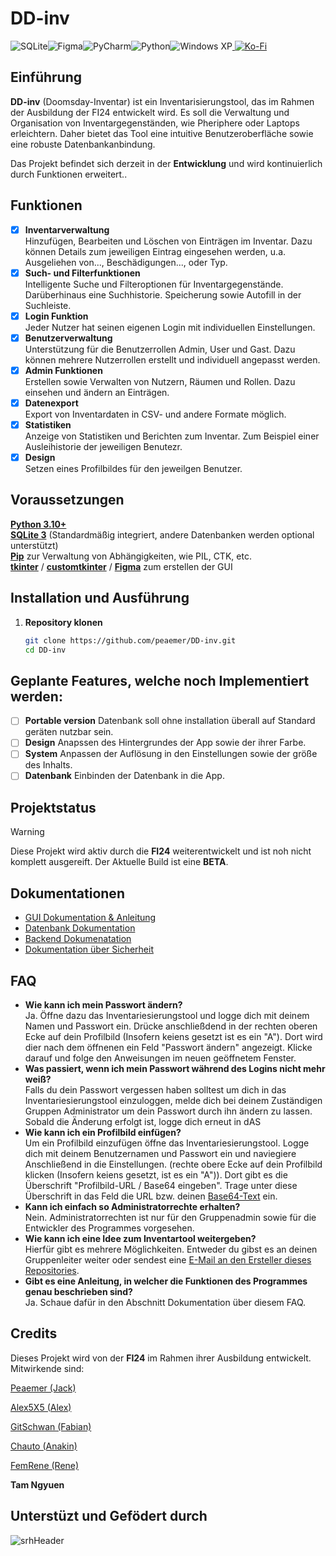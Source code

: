 # DD-inv

![SQLite](https://img.shields.io/badge/sqlite-%2307405e.svg?style=for-the-badge&logo=sqlite&logoColor=white)![Figma](https://img.shields.io/badge/figma-%23F24E1E.svg?style=for-the-badge&logo=figma&logoColor=white)![PyCharm](https://img.shields.io/badge/pycharm-143?style=for-the-badge&logo=pycharm&logoColor=black&color=black&labelColor=green)![Python](https://img.shields.io/badge/python-3670A0?style=for-the-badge&logo=python&logoColor=ffdd54)![Windows XP](https://img.shields.io/badge/Windows%20xp-003399?style=for-the-badge&logo=windowsxp&logoColor=white)<a href="https://ko-fi.com/dd_inv" target="_blank">
  <img src="https://img.shields.io/badge/Ko--fi-F16061?style=for-the-badge&logo=ko-fi&logoColor=white" alt="Ko-Fi"></a>

## Einführung

**DD-inv** (Doomsday-Inventar) ist ein Inventarisierungstool, das im Rahmen der Ausbildung der FI24 entwickelt wird. Es soll die Verwaltung und Organisation von Inventargegenständen, wie Pheriphere oder Laptops erleichtern. Daher bietet das Tool eine intuitive Benutzeroberfläche sowie eine robuste Datenbankanbindung.

Das Projekt befindet sich derzeit in der **Entwicklung** und wird kontinuierlich durch Funktionen erweitert.. 

## Funktionen

- [x] **Inventarverwaltung**<br/> Hinzufügen, Bearbeiten und Löschen von Einträgen im Inventar. Dazu können Details zum jeweiligen Eintrag eingesehen werden, u.a. Ausgeliehen von..., Beschädigungen..., oder Typ.
- [x] **Such- und Filterfunktionen**<br/> Intelligente Suche und Filteroptionen für Inventargegenstände. Darüberhinaus eine Suchhistorie. Speicherung sowie Autofill in der Suchleiste.
- [x] **Login Funktion**<br/> Jeder Nutzer hat seinen eigenen Login mit individuellen Einstellungen. 
- [x] **Benutzerverwaltung**<br/> Unterstützung für die Benutzerrollen Admin, User und Gast. Dazu können mehrere Nutzerrollen erstellt und individuell angepasst werden. 
- [x] **Admin Funktionen**<br/> Erstellen sowie Verwalten von Nutzern, Räumen und Rollen. Dazu einsehen und ändern an Einträgen.
- [x] **Datenexport**<br/> Export von Inventardaten in CSV- und andere Formate möglich.
- [x] **Statistiken**<br/> Anzeige von Statistiken und Berichten zum Inventar. Zum Beispiel einer Ausleihistorie der jeweiligen Benutezr.
- [x] **Design**<br/> Setzen eines Profilbildes für den jeweilgen Benutzer. 

## Voraussetzungen

[**Python 3.10+**](https://www.python.org/downloads/windows/)<br/>
[**SQLite 3**](https://www.sqlite.org/) (Standardmäßig integriert, andere Datenbanken werden optional unterstützt)<br/>
[**Pip**](https://pypi.org/project/pip/) zur Verwaltung von Abhängigkeiten, wie PIL, CTK, etc.<br/>
[**tkinter**](https://docs.python.org/3/library/tkinter.html) / [**customtkinter**](https://customtkinter.tomschimansky.com/) / [**Figma**](https://www.figma.com/) zum erstellen der GUI

## Installation und Ausführung

1. **Repository klonen**
   ```bash
   git clone https://github.com/peaemer/DD-inv.git
   cd DD-inv
   `````````
   
## Geplante Features, welche noch Implementiert werden:

- [ ] **Portable version** Datenbank soll ohne installation überall auf Standard geräten nutzbar sein.<br/>
- [ ] **Design** Anapssen des Hintergrundes der App sowie der ihrer Farbe.<br/>
- [ ] **System** Anpassen der Auflösung in den Einstellungen sowie der größe des Inhalts.<br/> 
- [ ] **Datenbank** Einbinden der Datenbank in die App.

## Projektstatus

> [!WARNING]
> Diese Projekt wird aktiv durch die **FI24** weiterentwickelt und ist noh nicht komplett ausgereift. Der Aktuelle Build ist eine **BETA**.

## Dokumentationen

- [GUI Dokumentation & Anleitung](https://docs.google.com/document/d/1cw-v-YGeTcAKWmvS_XI-Pzev7BLqxlVeBSGfPffx408/edit?tab=t.0#heading=h.vyzxfk53efur)
- [Datenbank Dokumentation](https://docs.google.com/document/d/1JMGLcfbs8KzxF_zfKBePersd-7iInHD2hQcOE3sAdLk/edit?tab=t.0#heading=h.nhkrx8i5d2i6)
- [Backend Dokumenatation](https://docs.google.com/document/d/1rMJOXEmr451v6wGJ2xgywId04x6mYY_t/edit?usp=sharing&ouid=113027422610141400771&rtpof=true&sd=true)
- [Dokumentation über Sicherheit]()

## FAQ

- **Wie kann ich mein Passwort ändern?**<br/> Ja. Öffne dazu das Inventariesierungstool und logge dich mit deinem Namen und Passwort ein. Drücke anschließdend in der rechten oberen Ecke auf dein Profilbild (Insofern keiens gesetzt ist es ein "A"). Dort wird dier nach dem öffnenen ein Feld "Passwort ändern" angezeigt. Klicke darauf und folge den Anweisungen im neuen geöffnetem Fenster. 
- **Was passiert, wenn ich mein Passwort während des Logins nicht mehr weiß?**<br/> Falls du dein Passwort vergessen haben solltest um dich in das Inventariesierungstool einzuloggen, melde dich bei deinem Zuständigen Gruppen Administrator um dein Passwort durch ihn ändern zu lassen. Sobald die Änderung erfolgt ist, logge dich erneut in dAS 
- **Wie kann ich ein Profilbild einfügen?**<br/> Um ein Profilbild einzufügen öffne das Inventariesierungstool. Logge dich mit deinem Benutzernamen und Passwort ein und naviegiere Anschließend in die Einstellungen.  (rechte obere Ecke auf dein Profilbild klicken (Insofern keiens gesetzt, ist es ein "A")). Dort gibt es die Überschrift "Profilbild-URL / Base64 eingeben". Trage unter diese Überschrift in das Feld die URL bzw. deinen [Base64-Text](https://base64.guru/converter/encode/image/png) ein.
- **Kann ich einfach so Administratorrechte erhalten?**<br/> Nein. Administratorrechten ist nur für den Gruppenadmin sowie für die Entwickler des Programmes vorgesehen. 
- **Wie kann ich eine Idee zum Inventartool weitergeben?**<br/> Hierfür gibt es mehrere Möglichkeiten. Entweder du gibst es an deinen Gruppenleiter weiter oder sendest eine [E-Mail an den Ersteller dieses Repositories](mailto:Jack-Mike.Saering@srhk.de).
- **Gibt es eine Anleitung, in welcher die Funktionen des Programmes genau beschrieben sind?**<br/> Ja. Schaue dafür in den Abschnitt Dokumentation über diesem FAQ. 

## Credits

Dieses Projekt wird von der **FI24** im Rahmen ihrer Ausbildung entwickelt. Mitwirkende sind:

[Peaemer (Jack)](https://github.com/peaemer/)

[Alex5X5 (Alex)](https://github.com/Alex5X5)

[GitSchwan (Fabian)](https://github.com/GitSchwan)

[Chauto (Anakin)](https://github.com/Chautoo)

[FemRene (Rene)](https://github.com/FemRene)

**Tam Ngyuen**

## Unterstüzt und Gefödert durch 


![srhHeader](https://github.com/user-attachments/assets/7592aeef-c2d3-40f3-b446-e0a64a8f632e)

